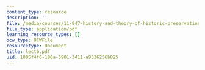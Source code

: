 ```yaml
---
content_type: resource
description: ''
file: /media/courses/11-947-history-and-theory-of-historic-preservation-spring-2007/1005f4f6186a59013411a9336256b825_lect6.pdf
file_type: application/pdf
learning_resource_types: []
ocw_type: OCWFile
resourcetype: Document
title: lect6.pdf
uid: 1005f4f6-186a-5901-3411-a9336256b825
---
```

